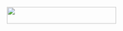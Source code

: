 <p align="center"><a href="https://heroku.com/deploy?template=https://github.com/DIORrios285/kontol">
<img src="https://img.shields.io/badge/Deploy%20To%20Heroku-DE1EFB?style=flat&logo=heroku" width="250" height="38.60" />
</a></p>
